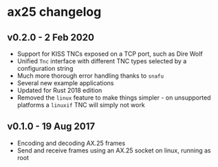 # ax25 changelog

## v0.2.0 - 2 Feb 2020

* Support for KISS TNCs exposed on a TCP port, such as Dire Wolf
* Unified `Tnc` interface with different TNC types selected by a configuration string
* Much more thorough error handling thanks to `snafu`
* Several new example applications
* Updated for Rust 2018 edition
* Removed the `linux` feature to make things simpler - on unsupported platforms a `linuxif` TNC will simply not work

## v0.1.0 - 19 Aug 2017

* Encoding and decoding AX.25 frames
* Send and receive frames using an AX.25 socket on linux, running as root
